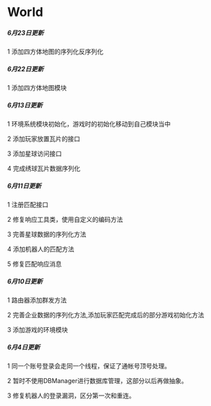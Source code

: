World
============

##### 6月23日更新

1 添加四方体地图的序列化反序列化

##### 6月22日更新

1 添加四方体地图模块

##### 6月13日更新

1 环境系统模块初始化，游戏时的初始化移动到自己模块当中

2 添加玩家放置瓦片的接口

3 添加星球访问接口

4 完成绣球瓦片数据序列化

##### 6月11日更新

1 注册匹配接口

2 修复响应工具类，使用自定义的编码方法

3 完善星球数据的序列化方法

4 添加机器人的匹配方法

5 修复匹配响应消息

##### 6月10日更新

1 路由器添加群发方法

2 完善企业数据的序列化方法,添加玩家匹配完成后的部分游戏初始化方法

3 添加游戏的环境模块

##### 6月4日更新

1 同一个账号登录会走同一个线程，保证了通帐号顶号处理。

2 暂时不使用DBManager进行数据库管理，这部分以后再做抽象。

3 修复机器人的登录漏洞，区分第一次和重连。

